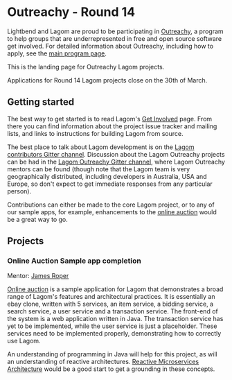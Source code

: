 # Outreachy - Round 14

Lightbend and Lagom are proud to be participating in [Outreachy](https://gnome.org/outreachy/), a program to help groups that are underrepresented in free and open source software get involved. For detailed information about Outreachy, including how to apply, see the [main program page](https://wiki.gnome.org/Outreachy).

This is the landing page for Outreachy Lagom projects.

Applications for Round 14 Lagom projects close on the 30th of March.

## Getting started

The best way to get started is to read Lagom's [Get Involved](../get-involved.html) page. From there you can find information about the project issue tracker and mailing lists, and links to instructions for building Lagom from source.

The best place to talk about Lagom development is on the [Lagom contributors Gitter channel](https://gitter.im/lagom/contributors). Discussion about the Lagom Outreachy projects can be had in the [Lagom Outreachy Gitter channel](https://gitter.im/lagom/outreachy), where Lagom Outreachy mentors can be found (though note that the Lagom team is very geographically distributed, including developers in Australia, USA and Europe, so don't expect to get immediate responses from any particular person).

Contributions can either be made to the core Lagom project, or to any of our sample apps, for example, enhancements to the [online auction](https://github.com/lagom/online-auction-java) would be a great way to go.

## Projects

### Online Auction Sample app completion

Mentor: [James Roper](https://github.com/jroper)

[Online auction](https://github.com/lagom/online-auction-java) is a sample application for Lagom that demonstrates a broad range of Lagom's features and architectural practices. It is essentially an ebay clone, written with 5 services, an item service, a bidding service, a search service, a user service and a transaction service. The front-end of the system is a web application written in Java. The transaction service has yet to be implemented, while the user service is just a placeholder.  These services need to be implemented properly, demonstrating how to correctly use Lagom.

An understanding of programming in Java will help for this project, as will an understanding of reactive architectures. [Reactive Microservices Architecture](https://info.lightbend.com/COLL-20XX-Reactive-Microservices-Architecture-RES-LP.html) would be a good start to get a grounding in these concepts.
